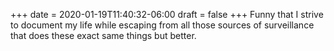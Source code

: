 +++
date = 2020-01-19T11:40:32-06:00
draft = false
+++
Funny that I strive to document my life while escaping from all those sources of surveillance that does these exact same things but better.